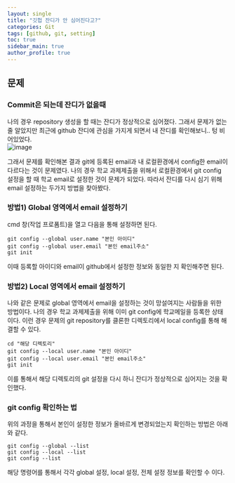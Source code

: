 ```yaml
---
layout: single
title: "깃헙 잔디가 안 심어진다고?"
categories: Git
tags: [github, git, setting]  
toc: true  
sidebar_main: true
author_profile: true
---
```


## 문제  
### Commit은 되는데 잔디가 없을때  
나의 경우 repository 생성을 할 때는 잔디가 정상적으로 심어졌다. 그래서 문제가 없는 줄 알았지만 최근에 github 잔디에 관심을 가지게 되면서 내 잔디를 확인해보니.. 텅 비어있었다.  
![image](https://user-images.githubusercontent.com/68364886/154392368-388c82b0-8b47-4ac2-9485-289d361c6d56.png)  
  
그래서 문제를 확인해본 결과 git에 등록된 email과 내 로컬환경에서 config한 email이 다르다는 것이 문제였다. 나의 경우 학교 과제제출을 위해서 로컬환경에서 git config 설정을 할 때 학교 email로 설정한 것이 문제가 되었다. 따라서 잔디를 다시 심기 위해 email 설정하는 두가지 방법을 찾아봤다.  
  
### 방법1) Global 영역에서 email 설정하기  
cmd 창(작업 프로폼트)을 열고 다음을 통해 설정하면 된다.  
```  
git config --global user.name "본인 아이디"  
git config --global user.email "본인 email주소"  
git init
```  
이때 등록할 아이디와 email이 github에서 설정한 정보와 동일한 지 확인해주면 된다.  
  
### 방법2) Local 영역에서 email 설정하기  
나와 같은 문제로 global 영역에서 email을 설정하는 것이 망설여지는 사람들을 위한 방법이다. 나의 경우 학교 과제제출을 위해 이미 git config에 학교메일을 등록한 상태이다. 이런 경우 문제의 git repository를 클론한 디렉토리에서 local config를 통해 해결할 수 있다.  
```
cd "해당 디렉토리"
git config --local user.name "본인 아이디"
git config --local user.email "본인 email주소"
git init
```  
이를 통해서 해당 디렉토리의 git 설정을 다시 하니 잔디가 정상적으로 심어지는 것을 확인했다.  
  
### git config 확인하는 법  
위의 과정을 통해서 본인이 설정한 정보가 올바르게 변경되었는지 확인하는 방법은 아래와 같다.  
```
git config --global --list  
git config --local --list
git config --list
```  
해당 명령어를 통해서 각각 global 설정, local 설정, 전체 설정 정보를 확인할 수 이다.  
 